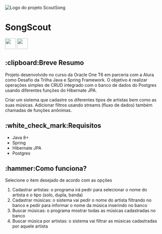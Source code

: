 ![Logo do projeto ScoutSong](https://github.com/jefersonae/SongScout/assets/38109358/7ac0e037-57be-412e-9a2c-b69416d71056)
<h1>SongScout</h1>
<a href="https://docs.oracle.com/en/java/javase/20/"><img height= "35" src= "https://img.shields.io/badge/Java-ED8B00?style=for-the-badge&logo=openjdk&logoColor=white"></a>
<a href="https://www.oracle.com/java/technologies/javase-jdk11-downloads.html"><img height= "35" src= "https://img.shields.io/badge/JDK-007396?style=for-the-badge&logo=java&logoColor=white"></a>
<h2>:clipboard:Breve Resumo</h2>
<p>
  Projeto desenvolvido no curso da Oracle One T6 em parceria com a Alura como Desafio da Trilha Java e Spring Framework. O objetivo é realizar operações simples de CRUD integrado com o banco de dados do Postgres usando diferentes funções do Hibernate JPA.
</p>
<p>
  Criar um sistema que cadastre os diferentes tipos de artistas bem como as suas músicas. Adicionar filtros usando streams (fluxo de dados) também chamadas de funções anônimas.
</p>
<h2>:white_check_mark:Requisitos</h2>
<ul>
  <li>Java 8+</li>
  <li>Spring</li>
  <li>Hibernate JPA</li>
  <li>Postgres</li>
</ul>
<h2>:hammer:Como funciona?</h2>
<p>Selecione o item desejado de acordo com as opções</p>
<ol>
  <li>Cadastrar artistas: o programa irá pedir para selecionar o nome do artista e o tipo (solo, dupla, banda)</li>
  <li>Cadastrar músicas: o sistema vai pedir o nome do artista filtrando no banco e pedir para informar o nome da música inserindo no banco</li>
  <li>Buscar músicas: o programa mostrar todas as músicas cadastradas no banco</li>
  <li>Buscar música por artistas: o sistema vai filtrar as músicas cadastradas por aquele artista</li>
</ol>
